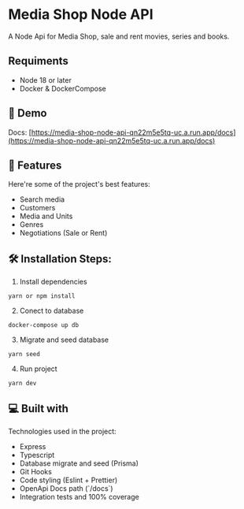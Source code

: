# Media Shop Node API

A Node Api for Media Shop, sale and rent movies, series and books.

## Requiments

- Node 18 or later
- Docker & DockerCompose


## 🚀 Demo

Docs: [https://media-shop-node-api-qn22m5e5tq-uc.a.run.app/docs](https://media-shop-node-api-qn22m5e5tq-uc.a.run.app/docs)

## 🧐 Features

Here're some of the project's best features:

- Search media
- Customers
- Media and Units
- Genres
- Negotiations (Sale or Rent)

## 🛠️ Installation Steps:

1. Install dependencies
```
yarn or npm install
```

2. Conect to database

```
docker-compose up db
```

3. Migrate and seed database

```
yarn seed
```

4. Run project

```
yarn dev
```

## 💻 Built with

Technologies used in the project:
- Express
- Typescript
- Database migrate and seed (Prisma)
- Git Hooks
- Code styling (Eslint + Prettier)
- OpenApi Docs path (\`/docs\`)
- Integration tests and 100% coverage
